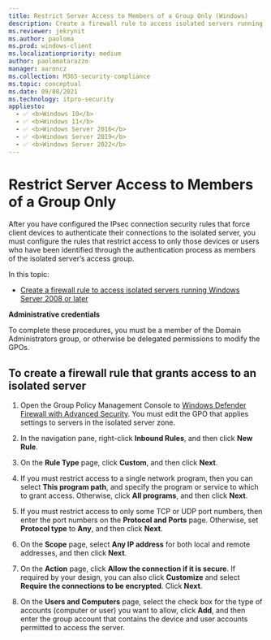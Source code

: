 ```yaml
---
title: Restrict Server Access to Members of a Group Only (Windows)
description: Create a firewall rule to access isolated servers running Windows Server 2008 or later and restrict server access to members of a group.
ms.reviewer: jekrynit
ms.author: paoloma
ms.prod: windows-client
ms.localizationpriority: medium
author: paolomatarazzo
manager: aaroncz
ms.collection: M365-security-compliance
ms.topic: conceptual
ms.date: 09/08/2021
ms.technology: itpro-security
appliesto: 
  - ✅ <b>Windows 10</b>
  - ✅ <b>Windows 11</b>
  - ✅ <b>Windows Server 2016</b>
  - ✅ <b>Windows Server 2019</b>
  - ✅ <b>Windows Server 2022</b>
---
```


# Restrict Server Access to Members of a Group Only


After you have configured the IPsec connection security rules that force client devices to authenticate their connections to the isolated server, you must configure the rules that restrict access to only those devices or users who have been identified through the authentication process as members of the isolated server’s access group.

In this topic:

-   [Create a firewall rule to access isolated servers running Windows Server 2008 or later](#to-create-a-firewall-rule-that-grants-access-to-an-isolated-server)

**Administrative credentials**

To complete these procedures, you must be a member of the Domain Administrators group, or otherwise be delegated permissions to modify the GPOs.

## To create a firewall rule that grants access to an isolated server

1.  Open the Group Policy Management Console to [Windows Defender Firewall with Advanced Security](open-the-group-policy-management-console-to-windows-firewall-with-advanced-security.md). You must edit the GPO that applies settings to servers in the isolated server zone.

2.  In the navigation pane, right-click **Inbound Rules**, and then click **New Rule**.

3.  On the **Rule Type** page, click **Custom**, and then click **Next**.

4.  If you must restrict access to a single network program, then you can select **This program path**, and specify the program or service to which to grant access. Otherwise, click **All programs**, and then click **Next**.

5.  If you must restrict access to only some TCP or UDP port numbers, then enter the port numbers on the **Protocol and Ports** page. Otherwise, set **Protocol type** to **Any**, and then click **Next**.

6.  On the **Scope** page, select **Any IP address** for both local and remote addresses, and then click **Next**.

7.  On the **Action** page, click **Allow the connection if it is secure**. If required by your design, you can also click **Customize** and select **Require the connections to be encrypted**. Click **Next**.

8.  On the **Users and Computers** page, select the check box for the type of accounts (computer or user) you want to allow, click **Add**, and then enter the group account that contains the device and user accounts permitted to access the server.
